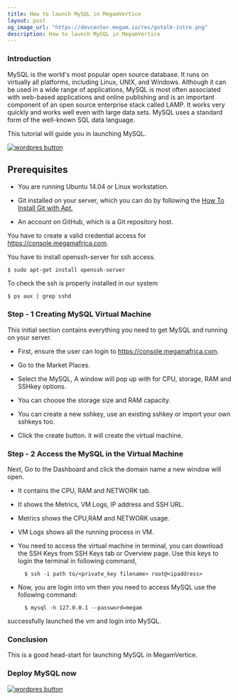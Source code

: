 ```yaml
---
title: How to launch MySQL in MegamVertice
layout: post
og_image_url: "https://devcenter.megam.io/res/gotalk-intro.png"
description: How to launch MySQL in MegamVertice
---
```


### Introduction

MySQL is the world's most popular open source database. It runs on virtually all platforms, including Linux, UNIX, and Windows. Although it can be used in a wide range of applications, MySQL is most often associated with web-based applications and online publishing and is an important component of an open source enterprise stack called LAMP. It works very quickly and works well even with large data sets. MySQL uses a standard form of the well-known SQL data language.

This tutorial will guide you in launching MySQL.

<a href="https://console.megamafrica.com" target="_blank">
<img src="https://s3-ap-southeast-1.amazonaws.com/megampub/images/megamafrica/DEPLOY-TO-MEGAM-AFRICA-BIG1.png" alt="wordpres button" /></a>

## Prerequisites

* You are running Ubuntu 14.04 or Linux workstation.

* Git installed on your server, which you can do by following the [How To Install Git with Apt.](https://www.digitalocean.com/community/tutorials/how-to-install-git-on-ubuntu-14-04)

* An account on GitHub, which is a Git repository host.

You have to create a valid credential access for https://console.megamafrica.com.

You have to install openssh-server for ssh access.

	$ sudo apt-get install openssh-server

To check the ssh is properly installed in our system

	$ ps aux | grep sshd

### Step - 1 Creating MySQL Virtual Machine

This initial section contains everything you need to get MySQL and running on your server.

* First, ensure the user can login to https://console.megamafrica.com.

* Go to the Market Places.

* Select the MySQL, A window will pop up with for CPU, storage, RAM and SSHkey options.

* You can choose the storage size and RAM capacity.

* You can create a new sshkey, use an existing sshkey or import your own sshkeys too.

* Click the create button. it will create the virtual machine.

### Step - 2 Access the MySQL in the Virtual Machine

Next, Go to the Dashboard and click the domain name a new window will open.

* It contains the CPU, RAM and NETWORK tab.

* It shows the Metrics, VM Logs, IP address and SSH URL.

* Metrics shows the CPU,RAM and NETWORK  usage.

* VM Logs shows all the running process in VM.

* You need to access the virtual machine in terminal, you can download the SSH Keys from SSH Keys tab or Overview page. Use this keys to login the terminal in following command,

 		$ ssh -i path to/<private_key filename> root@<ipaddress>

* Now, you are login into vm then you need to access MySQL use the following command:

		$ mysql -h 127.0.0.1 --password=megam

successfully launched the vm and login into MySQL.

### Conclusion

This is a good head-start for launching MySQL in MegamVertice.

### Deploy MySQL now

<a href="https://console.megamafrica.com" target="_blank">
<img src="https://s3-ap-southeast-1.amazonaws.com/megampub/images/megamafrica/DEPLOY-TO-MEGAM-AFRICA-BIG1.png" alt="wordpres button" /></a>
